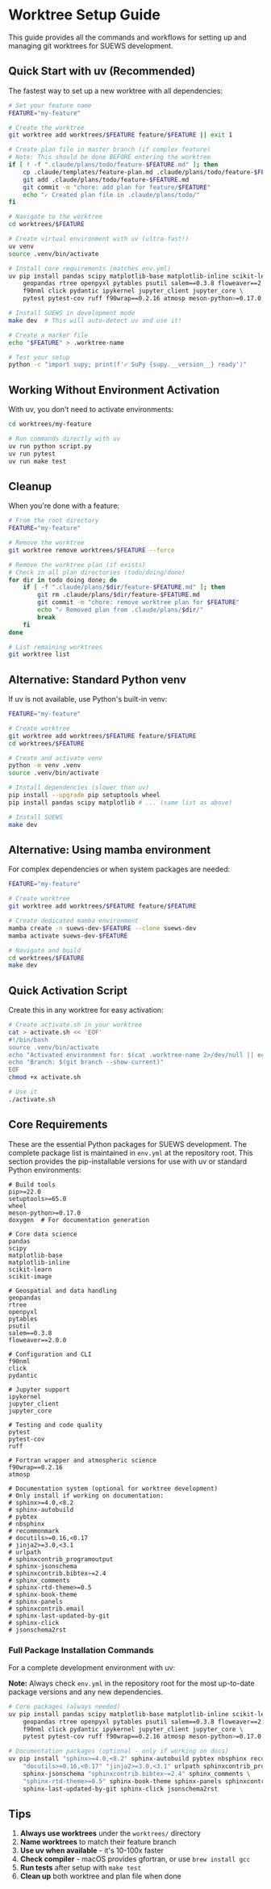 # Worktree Setup Guide

This guide provides all the commands and workflows for setting up and managing git worktrees for SUEWS development.

## Quick Start with uv (Recommended)

The fastest way to set up a new worktree with all dependencies:

```bash
# Set your feature name
FEATURE="my-feature"

# Create the worktree
git worktree add worktrees/$FEATURE feature/$FEATURE || exit 1

# Create plan file in master branch (if complex feature)
# Note: This should be done BEFORE entering the worktree
if [ ! -f ".claude/plans/todo/feature-$FEATURE.md" ]; then
    cp .claude/templates/feature-plan.md .claude/plans/todo/feature-$FEATURE.md
    git add .claude/plans/todo/feature-$FEATURE.md
    git commit -m "chore: add plan for feature/$FEATURE"
    echo "✓ Created plan file in .claude/plans/todo/"
fi

# Navigate to the worktree
cd worktrees/$FEATURE

# Create virtual environment with uv (ultra-fast!)
uv venv
source .venv/bin/activate

# Install core requirements (matches env.yml)
uv pip install pandas scipy matplotlib-base matplotlib-inline scikit-learn scikit-image \
    geopandas rtree openpyxl pytables psutil salem==0.3.8 floweaver==2.0.0 \
    f90nml click pydantic ipykernel jupyter_client jupyter_core \
    pytest pytest-cov ruff f90wrap==0.2.16 atmosp meson-python>=0.17.0

# Install SUEWS in development mode
make dev  # This will auto-detect uv and use it!

# Create a marker file
echo "$FEATURE" > .worktree-name

# Test your setup
python -c "import supy; print(f'✓ SuPy {supy.__version__} ready')"
```

## Working Without Environment Activation

With uv, you don't need to activate environments:

```bash
cd worktrees/my-feature

# Run commands directly with uv
uv run python script.py
uv run pytest
uv run make test
```

## Cleanup

When you're done with a feature:

```bash
# From the root directory
FEATURE="my-feature"

# Remove the worktree
git worktree remove worktrees/$FEATURE --force

# Remove the worktree plan (if exists)
# Check in all plan directories (todo/doing/done)
for dir in todo doing done; do
    if [ -f ".claude/plans/$dir/feature-$FEATURE.md" ]; then
        git rm .claude/plans/$dir/feature-$FEATURE.md
        git commit -m "chore: remove worktree plan for $FEATURE"
        echo "✓ Removed plan from .claude/plans/$dir/"
        break
    fi
done

# List remaining worktrees
git worktree list
```

## Alternative: Standard Python venv

If uv is not available, use Python's built-in venv:

```bash
FEATURE="my-feature"

# Create worktree
git worktree add worktrees/$FEATURE feature/$FEATURE
cd worktrees/$FEATURE

# Create and activate venv
python -m venv .venv
source .venv/bin/activate

# Install dependencies (slower than uv)
pip install --upgrade pip setuptools wheel
pip install pandas scipy matplotlib # ... (same list as above)

# Install SUEWS
make dev
```

## Alternative: Using mamba environment

For complex dependencies or when system packages are needed:

```bash
FEATURE="my-feature"

# Create worktree
git worktree add worktrees/$FEATURE feature/$FEATURE

# Create dedicated mamba environment
mamba create -n suews-dev-$FEATURE --clone suews-dev
mamba activate suews-dev-$FEATURE

# Navigate and build
cd worktrees/$FEATURE
make dev
```

## Quick Activation Script

Create this in any worktree for easy activation:

```bash
# Create activate.sh in your worktree
cat > activate.sh << 'EOF'
#!/bin/bash
source .venv/bin/activate
echo "Activated environment for: $(cat .worktree-name 2>/dev/null || echo 'unknown')"
echo "Branch: $(git branch --show-current)"
EOF
chmod +x activate.sh

# Use it
./activate.sh
```

## Core Requirements

These are the essential Python packages for SUEWS development. The complete package list is maintained in `env.yml` at the repository root. This section provides the pip-installable versions for use with uv or standard Python environments:

```
# Build tools
pip>=22.0
setuptools>=65.0
wheel
meson-python>=0.17.0
doxygen  # For documentation generation

# Core data science
pandas
scipy
matplotlib-base
matplotlib-inline
scikit-learn
scikit-image

# Geospatial and data handling
geopandas
rtree
openpyxl
pytables
psutil
salem==0.3.8
floweaver==2.0.0

# Configuration and CLI
f90nml
click
pydantic

# Jupyter support
ipykernel
jupyter_client
jupyter_core

# Testing and code quality
pytest
pytest-cov
ruff

# Fortran wrapper and atmospheric science
f90wrap==0.2.16
atmosp

# Documentation system (optional for worktree development)
# Only install if working on documentation:
# sphinx>=4.0,<8.2
# sphinx-autobuild
# pybtex
# nbsphinx
# recommonmark
# docutils>=0.16,<0.17
# jinja2>=3.0,<3.1
# urlpath
# sphinxcontrib_programoutput
# sphinx-jsonschema
# sphinxcontrib.bibtex~=2.4
# sphinx_comments
# sphinx-rtd-theme>=0.5
# sphinx-book-theme
# sphinx-panels
# sphinxcontrib.email
# sphinx-last-updated-by-git
# sphinx-click
# jsonschema2rst
```

### Full Package Installation Commands

For a complete development environment with uv:

**Note:** Always check `env.yml` in the repository root for the most up-to-date package versions and any new dependencies.

```bash
# Core packages (always needed)
uv pip install pandas scipy matplotlib-base matplotlib-inline scikit-learn scikit-image \
    geopandas rtree openpyxl pytables psutil salem==0.3.8 floweaver==2.0.0 \
    f90nml click pydantic ipykernel jupyter_client jupyter_core \
    pytest pytest-cov ruff f90wrap==0.2.16 atmosp meson-python>=0.17.0

# Documentation packages (optional - only if working on docs)
uv pip install "sphinx>=4.0,<8.2" sphinx-autobuild pybtex nbsphinx recommonmark \
    "docutils>=0.16,<0.17" "jinja2>=3.0,<3.1" urlpath sphinxcontrib_programoutput \
    sphinx-jsonschema "sphinxcontrib.bibtex~=2.4" sphinx_comments \
    "sphinx-rtd-theme>=0.5" sphinx-book-theme sphinx-panels sphinxcontrib.email \
    sphinx-last-updated-by-git sphinx-click jsonschema2rst
```

## Tips

1. **Always use worktrees** under the `worktrees/` directory
2. **Name worktrees** to match their feature branch
3. **Use uv when available** - it's 10-100x faster
4. **Check compiler** - macOS provides gfortran, or use `brew install gcc`
5. **Run tests** after setup with `make test`
6. **Clean up** both worktree and plan file when done